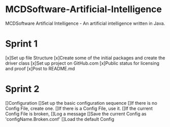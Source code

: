 MCDSoftware-Artificial-Intelligence
===================================

MCDSoftware Artificial Intelligence - An artificial intelligence written in Java.

Sprint 1
========
[x]Set up file Structure
[x]Create some of the initial packages and create the driver class
[x]Set up project on GitHub.com
[x]Public status for licensing and proof
[x]Post to README.md

Sprint 2
========
[]Configuration
  []Set up the basic configuration sequence
    []If there is no Config File, create one.
    []If there is a Config File, use it.
    []If the current Config File is broken,
      []Log a message
      []Save the current Config as 'configName.Broken.conf'
      []Load the default Config